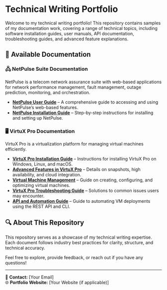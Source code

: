 # Technical Writing Portfolio

Welcome to my technical writing portfolio! This repository contains samples of my documentation work, covering a range of technical topics, including software installation guides, user manuals, API documentation, troubleshooting guides, and advanced feature explanations.

## 📂 Available Documentation

### 🖧 NetPulse Suite Documentation
NetPulse is a telecom network assurance suite with web-based applications for network performance management, fault management, outage prediction, monitoring, and orchestration.

- **[NetPulse User Guide](EAA/userguide.md)** – A comprehensive guide to accessing and using NetPulse’s web-based features.
- **[NetPulse Installation Guide](EAA/index.md)** – Step-by-step instructions for installing and setting up NetPulse.

### 🖥️ VirtuX Pro Documentation
VirtuX Pro is a virtualization platform for managing virtual machines efficiently.

- **[VirtuX Pro Installation Guide](VirtuX-Pro-UserGuide/docs/installation.md)** – Instructions for installing VirtuX Pro on Windows, Linux, and macOS.
- **[Advanced Features in VirtuX Pro](docs/virtux_pro_advanced_features.md)** – Details on snapshots, high availability, and cloud integration.
- **[Virtual Machine Management](docs/virtux_pro_vm_management.md)** – Guide on creating, configuring, and optimizing virtual machines.
- **[VirtuX Pro Troubleshooting Guide](docs/virtux_pro_troubleshooting.md)** – Solutions to common issues users may encounter.
- **[API and Automation Guide](docs/virtux_pro_api_automation.md)** – Guide to automating VM deployments using the REST API and CLI.

## 🔍 About This Repository
This repository serves as a showcase of my technical writing expertise. Each document follows industry best practices for clarity, structure, and technical accuracy.

Feel free to explore, provide feedback, or reach out if you have any questions!

---

📧 **Contact:** [Your Email]  
🌐 **Portfolio Website:** [Your Website (if applicable)]  
